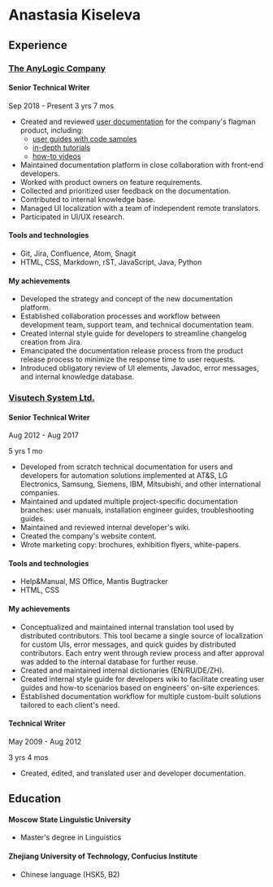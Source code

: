 # Anastasia Kiseleva

## Experience

### [The AnyLogic Company](https://www.anylogic.com/)

#### Senior Technical Writer

Sep 2018 - Present
3 yrs 7 mos

- Created and reviewed [user documentation](https://www.anylogic.help) for the company's flagman product, including:
    - [user guides with code samples](https://anylogic.help/library-reference-guides/material-handling-library/custom-routing.html)
    - [in-depth tutorials](https://anylogic.help/tutorials/material-handling/index.html)
    - [how-to videos](https://www.youtube.com/playlist?list=PLUJJN9tmVTj1czFMt9IKi6wge9GnmMTN3)
- Maintained documentation platform in close collaboration with front-end developers.
- Worked with product owners on feature requirements.
- Collected and prioritized user feedback on the documentation.
- Contributed to internal knowledge base.
- Managed UI localization with a team of independent remote translators.
- Participated in UI/UX research.


#### Tools and technologies
- Git, Jira, Confluence, Atom, Snagit
- HTML, CSS, Markdown, rST, JavaScript, Java, Python

#### My achievements
- Developed the strategy and concept of the new documentation platform.
- Established collaboration processes and workflow between development team, support team, and technical documentation team.
- Created internal style guide for developers to streamline changelog creation from Jira.
- Emancipated the documentation release process from the product release process to minimize the response time to user requests.
- Introduced obligatory review of UI elements, Javadoc, error messages, and internal knowledge database.

### [Visutech System Ltd.](https://visutechsystem.by/en)

#### Senior Technical Writer

Aug 2012 - Aug 2017

5 yrs 1 mo

- Developed from scratch technical documentation for users and developers for automation solutions implemented at AT&S, LG Electronics, Samsung, Siemens, IBM, Mitsubishi, and other international companies.
- Maintained and updated multiple project-specific documentation branches: user manuals, installation engineer guides, troubleshooting guides.
- Maintained and reviewed internal developer's wiki.
- Created the company's website content.
- Wrote marketing copy: brochures, exhibition flyers, white-papers.

#### Tools and technologies
- Help&Manual, MS Office, Mantis Bugtracker
- HTML, CSS

#### My achievements
- Conceptualized and maintained internal translation tool used by distributed contributors. This tool became a single source of localization for custom UIs, error messages, and quick guides by distributed contributors. Each entry went through review process and after approval was added to the internal database for further reuse.
- Created and maintained internal dictionaries (EN/RU/DE/ZH).
- Created internal style guide for developers wiki to facilitate creating user guides and how-to scenarios based on engineers' on-site experiences.
- Established documentation workflow for multiple custom-built solutions tailored to each client's need.

#### Technical Writer

May 2009 - Aug 2012

3 yrs 4 mos

- Created, edited, and translated user and developer documentation.

## Education

#### Moscow State Linguistic University
- Master's degree in Linguistics

#### Zhejiang University of Technology, Confucius Institute
- Chinese language (HSK5, B2)
